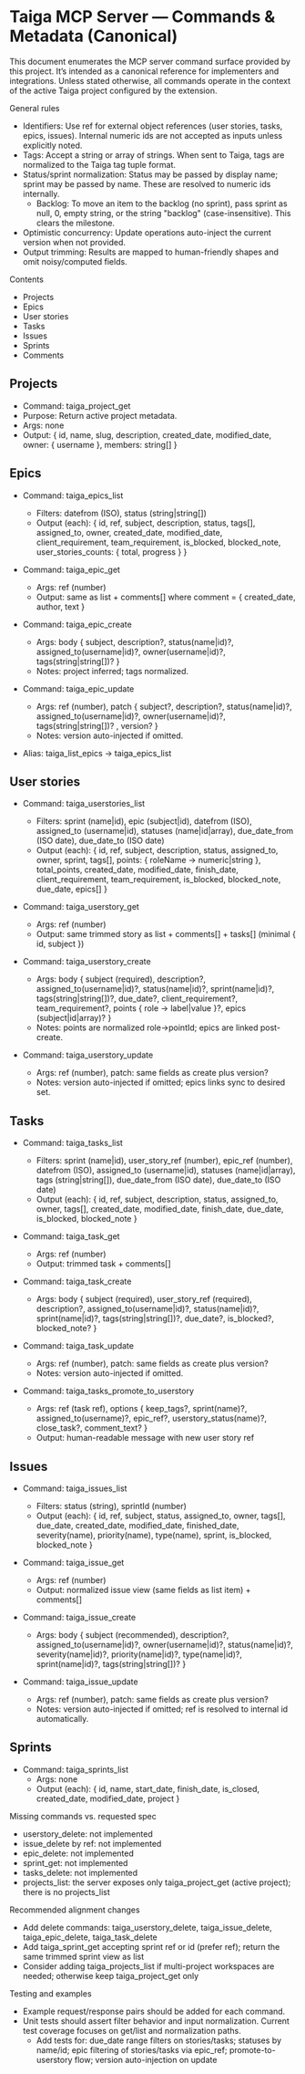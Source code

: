 # Taiga MCP Server — Commands & Metadata (Canonical)

This document enumerates the MCP server command surface provided by this project. It’s intended as a canonical reference for implementers and integrations. Unless stated otherwise, all commands operate in the context of the active Taiga project configured by the extension.

General rules

- Identifiers: Use ref for external object references (user stories, tasks, epics, issues). Internal numeric ids are not accepted as inputs unless explicitly noted.
- Tags: Accept a string or array of strings. When sent to Taiga, tags are normalized to the Taiga tag tuple format.
- Status/sprint normalization: Status may be passed by display name; sprint may be passed by name. These are resolved to numeric ids internally.
  - Backlog: To move an item to the backlog (no sprint), pass sprint as null, 0, empty string, or the string "backlog" (case-insensitive). This clears the milestone.
- Optimistic concurrency: Update operations auto-inject the current version when not provided.
- Output trimming: Results are mapped to human-friendly shapes and omit noisy/computed fields.

Contents
- Projects
- Epics
- User stories
- Tasks
- Issues
- Sprints
- Comments

## Projects

- Command: taiga_project_get
- Purpose: Return active project metadata.
- Args: none
- Output: { id, name, slug, description, created_date, modified_date, owner: { username }, members: string[] }

## Epics

- Command: taiga_epics_list
  - Filters: datefrom (ISO), status (string|string[])
  - Output (each): { id, ref, subject, description, status, tags[], assigned_to, owner, created_date, modified_date, client_requirement, team_requirement, is_blocked, blocked_note, user_stories_counts: { total, progress } }

- Command: taiga_epic_get
  - Args: ref (number)
  - Output: same as list + comments[] where comment = { created_date, author, text }

- Command: taiga_epic_create
  - Args: body { subject, description?, status(name|id)?, assigned_to(username|id)?, owner(username|id)?, tags(string|string[])? }
  - Notes: project inferred; tags normalized.

- Command: taiga_epic_update
  - Args: ref (number), patch { subject?, description?, status(name|id)?, assigned_to(username|id)?, owner(username|id)?, tags(string|string[])? , version? }
  - Notes: version auto-injected if omitted.

- Alias: taiga_list_epics → taiga_epics_list

## User stories

- Command: taiga_userstories_list
  - Filters: sprint (name|id), epic (subject|id), datefrom (ISO), assigned_to (username|id), statuses (name|id|array), due_date_from (ISO date), due_date_to (ISO date)
  - Output (each): { id, ref, subject, description, status, assigned_to, owner, sprint, tags[], points: { roleName -> numeric|string }, total_points, created_date, modified_date, finish_date, client_requirement, team_requirement, is_blocked, blocked_note, due_date, epics[] }

- Command: taiga_userstory_get
  - Args: ref (number)
  - Output: same trimmed story as list + comments[] + tasks[] (minimal { id, subject })

- Command: taiga_userstory_create
  - Args: body { subject (required), description?, assigned_to(username|id)?, status(name|id)?, sprint(name|id)?, tags(string|string[])?, due_date?, client_requirement?, team_requirement?, points { role -> label|value }?, epics (subject|id|array)? }
  - Notes: points are normalized role->pointId; epics are linked post-create.

- Command: taiga_userstory_update
  - Args: ref (number), patch: same fields as create plus version?
  - Notes: version auto-injected if omitted; epics links sync to desired set.

## Tasks

- Command: taiga_tasks_list
  - Filters: sprint (name|id), user_story_ref (number), epic_ref (number), datefrom (ISO), assigned_to (username|id), statuses (name|id|array), tags (string|string[]), due_date_from (ISO date), due_date_to (ISO date)
  - Output (each): { id, ref, subject, description, status, assigned_to, owner, tags[], created_date, modified_date, finish_date, due_date, is_blocked, blocked_note }

- Command: taiga_task_get
  - Args: ref (number)
  - Output: trimmed task + comments[]

- Command: taiga_task_create
  - Args: body { subject (required), user_story_ref (required), description?, assigned_to(username|id)?, status(name|id)?, sprint(name|id)?, tags(string|string[])?, due_date?, is_blocked?, blocked_note? }

- Command: taiga_task_update
  - Args: ref (number), patch: same fields as create plus version?
  - Notes: version auto-injected if omitted.

- Command: taiga_tasks_promote_to_userstory
  - Args: ref (task ref), options { keep_tags?, sprint(name)?, assigned_to(username)?, epic_ref?, userstory_status(name)?, close_task?, comment_text? }
  - Output: human-readable message with new user story ref

## Issues

- Command: taiga_issues_list
  - Filters: status (string), sprintId (number)
  - Output (each): { id, ref, subject, status, assigned_to, owner, tags[], due_date, created_date, modified_date, finished_date, severity(name), priority(name), type(name), sprint, is_blocked, blocked_note }

- Command: taiga_issue_get
  - Args: ref (number)
  - Output: normalized issue view (same fields as list item) + comments[]

- Command: taiga_issue_create
  - Args: body { subject (recommended), description?, assigned_to(username|id)?, owner(username|id)?, status(name|id)?, severity(name|id)?, priority(name|id)?, type(name|id)?, sprint(name|id)?, tags(string|string[])? }

- Command: taiga_issue_update
  - Args: ref (number), patch: same fields as create plus version?
  - Notes: version auto-injected if omitted; ref is resolved to internal id automatically.

## Sprints

- Command: taiga_sprints_list
  - Args: none
  - Output (each): { id, name, start_date, finish_date, is_closed, created_date, modified_date, project }

Missing commands vs. requested spec

- userstory_delete: not implemented
- issue_delete by ref: not implemented
- epic_delete: not implemented
- sprint_get: not implemented
- tasks_delete: not implemented
- projects_list: the server exposes only taiga_project_get (active project); there is no projects_list

Recommended alignment changes

- Add delete commands: taiga_userstory_delete, taiga_issue_delete, taiga_epic_delete, taiga_task_delete
- Add taiga_sprint_get accepting sprint ref or id (prefer ref); return the same trimmed sprint view as list
- Consider adding taiga_projects_list if multi-project workspaces are needed; otherwise keep taiga_project_get only

Testing and examples

- Example request/response pairs should be added for each command.
- Unit tests should assert filter behavior and input normalization. Current test coverage focuses on get/list and normalization paths.
  - Add tests for: due_date range filters on stories/tasks; statuses by name/id; epic filtering of stories/tasks via epic_ref; promote-to-userstory flow; version auto-injection on update

